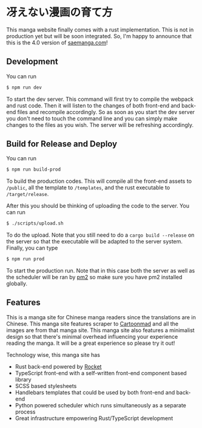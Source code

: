 # 冴えない漫画の育て方

This manga website finally comes with a rust implementation. This is not in production yet but will be soon integrated. So, I'm happy to announce that this is the 4.0 version of [saemanga.com](https://saemanga.com)!

## Development

You can run

``` bash
$ npm run dev
```

To start the dev server. This command will first try to compile the webpack and rust code. Then it will listen to the changes of both front-end and back-end files and recompile accordingly. So as soon as you start the dev server you don't need to touch the command line and you can simply make changes to the files as you wish. The server will be refreshing accordingly.

## Build for Release and Deploy

You can run

``` bash
$ npm run build-prod
```

To build the production codes. This will compile all the front-end assets to `/public`, all the template to `/templates`, and the rust executable to `/target/release`.

After this you should be thinking of uploading the code to the server. You can run

``` bash
$ ./scripts/upload.sh
```

To do the upload. Note that you still need to do a `cargo build --release` on the server so that the executable will be adapted to the server system. Finally, you can type

``` bash
$ npm run prod
```

To start the production run. Note that in this case both the server as well as the scheduler will be ran by [pm2](http://pm2.keymetrics.io) so make sure you have pm2 installed globally.

## Features

This is a manga site for Chinese manga readers since the translations are in Chinese. This manga site features scraper to [Cartoonmad](cartoonmad.com) and all the images are from that manga site. This manga site also features a minimalist design so that there's minimal overhead influencing your experience reading the manga. It will be a great experience so please try it out!

Technology wise, this manga site has

- Rust back-end powered by [Rocket](rocket.rs)
- TypeScript front-end with a self-written front-end component based library
- SCSS based stylesheets
- Handlebars templates that could be used by both front-end and back-end
- Python powered scheduler which runs simultaneously as a separate process
- Great infrastructure empowering Rust/TypeScript development